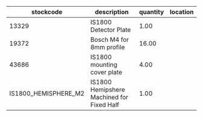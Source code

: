 |stockcode|description|quantity|location|
|---------|-----------|--------|--------|
|13329|IS1800 Detector Plate|1.00||
|19372|Bosch M4 for 8mm profile|16.00||
|43686|IS1800 mounting cover plate|4.00||
|IS1800_HEMISPHERE_M2|IS1800 Hemipshere Machined for Fixed Half|1.00||
